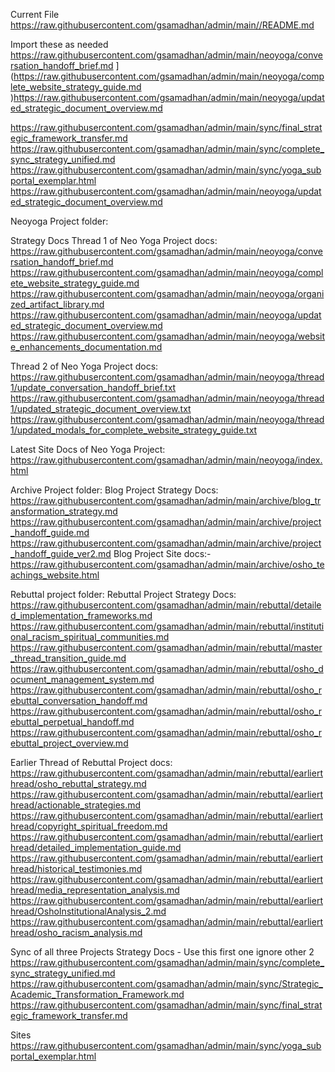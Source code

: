

Current File
https://raw.githubusercontent.com/gsamadhan/admin/main//README.md

Import these as needed
https://raw.githubusercontent.com/gsamadhan/admin/main/neoyoga/conversation_handoff_brief.md
](https://raw.githubusercontent.com/gsamadhan/admin/main/neoyoga/complete_website_strategy_guide.md
)https://raw.githubusercontent.com/gsamadhan/admin/main/neoyoga/updated_strategic_document_overview.md


https://raw.githubusercontent.com/gsamadhan/admin/main/sync/final_strategic_framework_transfer.md
https://raw.githubusercontent.com/gsamadhan/admin/main/sync/complete_sync_strategy_unified.md
https://raw.githubusercontent.com/gsamadhan/admin/main/sync/yoga_subportal_exemplar.html
https://raw.githubusercontent.com/gsamadhan/admin/main/neoyoga/updated_strategic_document_overview.md



Neoyoga Project folder:
<!--https://raw.githubusercontent.com/gsamadhan/admin/main/neoyoga/[FILENAME] -->

Strategy Docs
Thread 1 of Neo Yoga Project docs:
https://raw.githubusercontent.com/gsamadhan/admin/main/neoyoga/conversation_handoff_brief.md
https://raw.githubusercontent.com/gsamadhan/admin/main/neoyoga/complete_website_strategy_guide.md
https://raw.githubusercontent.com/gsamadhan/admin/main/neoyoga/organized_artifact_library.md
https://raw.githubusercontent.com/gsamadhan/admin/main/neoyoga/updated_strategic_document_overview.md
https://raw.githubusercontent.com/gsamadhan/admin/main/neoyoga/website_enhancements_documentation.md

Thread 2 of Neo Yoga Project docs:
https://raw.githubusercontent.com/gsamadhan/admin/main/neoyoga/thread1/update_conversation_handoff_brief.txt
https://raw.githubusercontent.com/gsamadhan/admin/main/neoyoga/thread1/updated_strategic_document_overview.txt
https://raw.githubusercontent.com/gsamadhan/admin/main/neoyoga/thread1/updated_modals_for_complete_website_strategy_guide.txt
 
Latest Site Docs of Neo Yoga Project:
https://raw.githubusercontent.com/gsamadhan/admin/main/neoyoga/index.html

Archive  Project folder:
Blog Project Strategy Docs:
https://raw.githubusercontent.com/gsamadhan/admin/main/archive/blog_transformation_strategy.md
https://raw.githubusercontent.com/gsamadhan/admin/main/archive/project_handoff_guide.md
https://raw.githubusercontent.com/gsamadhan/admin/main/archive/project_handoff_guide_ver2.md
Blog Project Site docs:-
https://raw.githubusercontent.com/gsamadhan/admin/main/archive/osho_teachings_website.html


Rebuttal project folder: 
Rebuttal Project Strategy Docs:
https://raw.githubusercontent.com/gsamadhan/admin/main/rebuttal/detailed_implementation_frameworks.md
https://raw.githubusercontent.com/gsamadhan/admin/main/rebuttal/institutional_racism_spiritual_communities.md
https://raw.githubusercontent.com/gsamadhan/admin/main/rebuttal/master_thread_transition_guide.md
https://raw.githubusercontent.com/gsamadhan/admin/main/rebuttal/osho_document_management_system.md
https://raw.githubusercontent.com/gsamadhan/admin/main/rebuttal/osho_rebuttal_conversation_handoff.md
https://raw.githubusercontent.com/gsamadhan/admin/main/rebuttal/osho_rebuttal_perpetual_handoff.md
https://raw.githubusercontent.com/gsamadhan/admin/main/rebuttal/osho_rebuttal_project_overview.md

Earlier Thread  of Rebuttal  Project docs:
https://raw.githubusercontent.com/gsamadhan/admin/main/rebuttal/earlierthread/osho_rebuttal_strategy.md
https://raw.githubusercontent.com/gsamadhan/admin/main/rebuttal/earlierthread/actionable_strategies.md
https://raw.githubusercontent.com/gsamadhan/admin/main/rebuttal/earlierthread/copyright_spiritual_freedom.md
https://raw.githubusercontent.com/gsamadhan/admin/main/rebuttal/earlierthread/detailed_implementation_guide.md
https://raw.githubusercontent.com/gsamadhan/admin/main/rebuttal/earlierthread/historical_testimonies.md
https://raw.githubusercontent.com/gsamadhan/admin/main/rebuttal/earlierthread/media_representation_analysis.md
https://raw.githubusercontent.com/gsamadhan/admin/main/rebuttal/earlierthread/OshoInstitutionalAnalysis_2.md
https://raw.githubusercontent.com/gsamadhan/admin/main/rebuttal/earlierthread/osho_racism_analysis.md


Sync of all three Projects
Strategy Docs - Use this first one ignore other 2
https://raw.githubusercontent.com/gsamadhan/admin/main/sync/complete_sync_strategy_unified.md
https://raw.githubusercontent.com/gsamadhan/admin/main/sync/Strategic_Academic_Transformation_Framework.md
https://raw.githubusercontent.com/gsamadhan/admin/main/sync/final_strategic_framework_transfer.md


Sites
https://raw.githubusercontent.com/gsamadhan/admin/main/sync/yoga_subportal_exemplar.html






